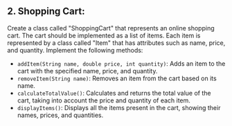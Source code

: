## 2. Shopping Cart:

Create a class called "ShoppingCart" that represents an online shopping cart. The cart should be implemented as a list of items. Each item is represented by a class called "Item" that has attributes such as name, price, and quantity. Implement the following methods:

- `addItem(String name, double price, int quantity)`: Adds an item to the cart with the specified name, price, and quantity.
- `removeItem(String name)`: Removes an item from the cart based on its name.
- `calculateTotalValue()`: Calculates and returns the total value of the cart, taking into account the price and quantity of each item.
- `displayItems()`: Displays all the items present in the cart, showing their names, prices, and quantities.
